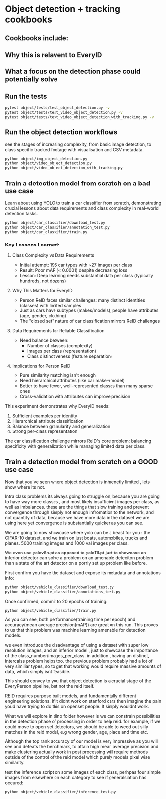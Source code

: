# Object detection + tracking cookbooks


## Cookbooks include:


## Why this is relavent to EveryID


## What a focus on the detection phase could potentially solve

## Run the tests

```bash
pytest object/tests/test_object_detection.py -v
pytest object/tests/test_video_object_detection.py -v
pytest object/tests/test_video_object_detection_with_tracking.py -v
```

## Run the object detection workflows

see the stages of increasing complexity, from basic image detection, to class specific tracked footage
with visualisation and CSV metadata.

```bash
python object/img_object_detection.py
python object/video_object_detection.py
python object/video_object_detection_with_tracking.py
```

## Train a detection model from scratch on a bad use case

Learn about using YOLO to train a car classifier from scratch, demonstrating crucial lessons about data requirements and class complexity in real-world detection tasks.

```bash
python object/car_classifier/download_test.py
python object/car_classifier/annotation_test.py
python object/car_classifier/train.py
```

### Key Lessons Learned:

1. Class Complexity vs Data Requirements
   - Initial attempt: 196 car types with ~27 images per class
   - Result: Poor mAP (< 0.0001) despite decreasing loss
   - Lesson: Deep learning needs substantial data per class (typically hundreds, not dozens)

2. Why This Matters for EveryID
   - Person ReID faces similar challenges: many distinct identities (classes) with limited samples
   - Just as cars have subtypes (makes/models), people have attributes (age, gender, clothing)
   - The "closed set" nature of car classification mirrors ReID challenges
   
3. Data Requirements for Reliable Classification
   - Need balance between:
     - Number of classes (complexity)
     - Images per class (representation)
     - Class distinctiveness (feature separation)
   
4. Implications for Person ReID
   - Pure similarity matching isn't enough
   - Need hierarchical attributes (like car make→model)
   - Better to have fewer, well-represented classes than many sparse ones
   - Cross-validation with attributes can improve precision

This experiment demonstrates why EveryID needs:
1. Sufficient examples per identity
2. Hierarchical attribute classification
3. Balance between granularity and generalization
4. Strong per-class representation

The car classification challenge mirrors ReID's core problem: balancing specificity with generalization while managing limited data per class.

## Train a detection model from scratch on a GOOD use case

Now that you've seen where object detection is inhrenetly limited , lets show where its not.

Intra class problems its always going to struggle on, because you are going to have way more classes , and most likely insufficient images per class, as well as imbalances. these are the things that slow training and prevent convergence through simply not enough infromation to the network, and not quantity of data, because we have more data in the dataset we are using here yet convergence is substantially quicker as you can see.

We are going to now showcase where yolo can be a beast for you : the CIFAR-10 dataset, and we train on just boats, automobiles, trucks and planes. 5000 training images and 1000 val images per class.

We even use yolov8n.pt as opposed to yolo11l.pt just to showcase an inferior detector can solve a problem on an amenable deteciton problem than a state of the art detector on a porrly set up problem like before.

First confirm you have the dataset and expose its metadata and annotations info:

```bash
python object/vehicle_classifier/download_test.py
python object/vehicle_classifier/annotations_test.py
```

Once confirmed, commit to 20 epochs of training:

```bash
python object/vehicle_classifier/train.py
```

As you can see, both performance(training time per epoch) and accuracy(mean average precision(mAP)) are great on this run. This proves to us that this problem was machine learning amenable for detection models.

we even introduce the disadvantage of using a dataset with super low resolution images, and an inferior model , just to showcase the importance of the class_number/images_per_class. in addition , having an distinct, intercalss problem helps too. the previous problem probably had a lot of very similiar types, so to get that working would require massive amounts of data, which simply isnt feasible.

This should convey to you that object detection is a crucial stage of the EveryPerson pipeline, but not the reid itself.

REID requires purpose built models, and fundamentally different engineering solutions. If it didnt work on stanford cars then imagine the pain youd have trying to do this on openset people. It simply wouldnt work.

What we will explore in dino folder however is we can constrain possibilities in the detection phase of processing in order to help reid. for example, if we could move to open set detectors, we should be able to weed out silly matches in the reid model, e.g wrong gender, age, place and time etc.

Although the top rank accuracy of our model is very impressive as you will see and defeats the benchmark, to attain high mean average precision and make clustering actually work in post processing will require methods outside of the control of the reid model which purely models pixel wise similarity.

test the inference script on some images of each class, perhpas four simple images from elsewhere on each category to see if generalsiation has occured:

```bash
python object/vehicle_classifier/inference_test.py
```
